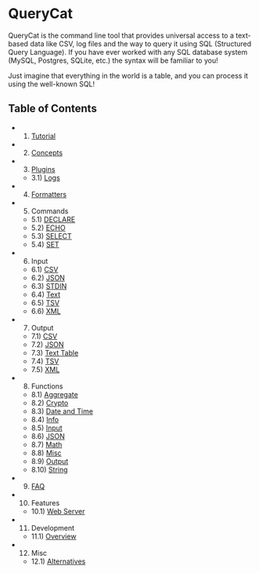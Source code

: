 # QueryCat

QueryCat is the command line tool that provides universal access to a text-based data like CSV, log files and the way to query it using SQL (Structured Query Language). If you have ever worked with any SQL database system (MySQL, Postgres, SQLite, etc.) the syntax will be familiar to you!

Just imagine that everything in the world is a table, and you can process it using the well-known SQL!

## Table of Contents

- 1) [Tutorial](tutorial)
- 2) [Concepts](concepts)
- 3) [Plugins](plugins)
    - 3.1) [Logs](plugins/logs)
- 4) [Formatters](formatters)
- 5) Commands
    - 5.1) [DECLARE](commands/declare)
    - 5.2) [ECHO](commands/echo)
    - 5.3) [SELECT](commands/select)
    - 5.4) [SET](commands/set)
- 6) Input
    - 6.1) [CSV](input/csv)
    - 6.2) [JSON](input/json)
    - 6.3) [STDIN](input/stdin)
    - 6.4) [Text](input/text-line)
    - 6.5) [TSV](input/tsv)
    - 6.6) [XML](input/xml)
- 7) Output
    - 7.1) [CSV](output/csv)
    - 7.2) [JSON](output/json)
    - 7.3) [Text Table](output/text-table)
    - 7.4) [TSV](output/tsv)
    - 7.5) [XML](output/xml)
- 8) Functions
    - 8.1) [Aggregate](functions/aggregate)
    - 8.2) [Crypto](functions/crypto)
    - 8.3) [Date and Time](functions/datetime)
    - 8.4) [Info](functions/info)
    - 8.5) [Input](functions/input)
    - 8.6) [JSON](functions/json)
    - 8.7) [Math](functions/math)
    - 8.8) [Misc](functions/misc)
    - 8.9) [Output](functions/output)
    - 8.10) [String](functions/string)
- 9) [FAQ](faq)
- 10) Features
    - 10.1) [Web Server](features/web-server)
- 11) Development
    - 11.1) [Overview](development/overview)
- 12) Misc
    - 12.1) [Alternatives](misc/alternative-tools)

